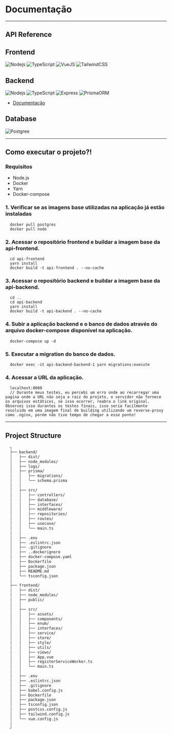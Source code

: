 # Documentação

---

## API Reference

## Frontend

![Nodejs](https://img.shields.io/badge/node.js-6DA55F?style=for-the-badge&logo=node.js&logoColor=white) ![TypeScript](https://img.shields.io/badge/typescript-%23007ACC.svg?style=for-the-badge&logo=typescript&logoColor=white) ![VueJS](https://img.shields.io/badge/vuejs-%2335495e.svg?style=for-the-badge&logo=vuedotjs&logoColor=%234FC08D) ![TailwindCSS](https://img.shields.io/badge/tailwindcss-%2338B2AC.svg?style=for-the-badge&logo=tailwind-css&logoColor=white)


## Backend

![Nodejs](https://img.shields.io/badge/node.js-6DA55F?style=for-the-badge&logo=node.js&logoColor=white) ![TypeScript](https://img.shields.io/badge/TypeScript-007ACC?style=for-the-badge&logo=typescript&logoColor=white) ![Express](https://img.shields.io/badge/Express.js-404D59?style=for-the-badge) ![PrismaORM](https://img.shields.io/badge/Prisma-3982CE?style=for-the-badge&logo=Prisma&logoColor=white)

- [Documentação](./docs/backend)

## Database

![Postgree](https://img.shields.io/badge/PostgreSQL-316192?style=for-the-badge&logo=postgresql&logoColor=white)

---

## Como executar o projeto?!

### Requisitos
- Node.js
- Docker
- Yarn
- Docker-compose

### 1. Verificar se as imagens base utilizadas na aplicação já estão instaladas
``` shell
  docker pull postgres
  docker pull node
```

### 2. Acessar o repositório frontend e buildar a imagem base da api-frontend.
```shell
  cd api-frontend  
  yarn install 
  docker build -t api-frontend . --no-cache
```
### 3. Acessar o repositório backend e buildar a imagem base da api-backend.
```shell
  cd ..
  cd api-backend
  yarn install 
  docker build -t api-backend . --no-cache
```
### 4. Subir a aplicação backend e o banco de dados através do arquivo docker-compose disponível na aplicação.
```shell
  docker-compose up -d
```
### 5. Executar a migration do banco de dados.
```shell
  docker exec -it api-backend-backend-1 yarn migrations:execute
```

### 4. Acessar a URL da aplicação.
```shell
  localhost:8080
  // Durante meus testes, eu percebi um erro onde ao recarregar uma pagina onde a URL não seja a raiz do projeto, o servidor não fornece os arquivos estáticos, se isso ocorrer, reabra o link original. Observei isso durantes os testes finais, isso seria facilmente resolvido em uma imagem final de building utilizando um reverse-proxy como .nginx, porém não tive tempo de chegar a esse ponto!
```

---

## Project Structure

```bash
  ╮
  ├── backend/
  │   ├── dist/
  │   ├── node_modules/
  │   ├── logs/
  │   ├── prisma/
  │   │   ├── migrations/
  │   │   ╰── schema.prisma
  │   │
  │   ├── src/
  │   │   ├── controllers/
  │   │   ├── database/
  │   │   ├── interfaces/
  │   │   ├── middleware/
  │   │   ├── repositories/
  │   │   ├── routes/
  │   │   ├── usecase/
  │   │   ╰── main.ts
  │   │
  │   ├── .env
  │   ├── .eslintrc.json
  │   ├── .gitignore
  │   ├── ..dockerignore
  │   ├── docker-compose.yaml
  │   ├── Dockerfile
  │   ├── package.json
  │   ├── README.md
  │   ╰── tsconfig.json
  │   
  ├── frontend/
  │   ├── dist/ 
  │   ├── node_modules/
  │   ├── public/
  │   │
  │   ├── src/
  │   │   ├── assets/
  │   │   ├── components/
  │   │   ├── enum/
  │   │   ├── interfaces/
  │   │   ├── service/
  │   │   ├── store/
  │   │   ├── style/
  │   │   ├── utils/
  │   │   ├── views/
  │   │   ├── App.vue
  │   │   ├── registerServiceWorker.ts
  │   │   ╰── main.ts
  │   │
  │   ├── .env
  │   ├── .eslintrc.json
  │   ├── .gitignore
  │   ├── babel.config.js
  │   ├── Dockerfile
  │   ├── package.json
  │   ├── tsconfig.json
  │   ├── postcss.config.js
  │   ├── tailwind.config.js
  │   ╰── vue.config.js
  │
  ╯
```